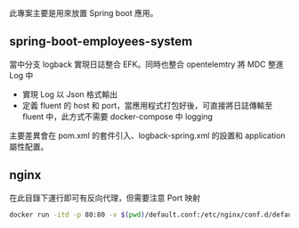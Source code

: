 此專案主要是用來放置 Spring boot 應用。

## spring-boot-employees-system

當中分支 logback 實現日誌整合 EFK。同時也整合 opentelemtry 將 MDC 整進 Log 中
- 實現 Log 以 Json 格式輸出
- 定義 fluent 的 host 和 port，當應用程式打包好後，可直接將日誌傳輸至 fluent 中，此方式不需要 docker-compose 中 logging

主要差異會在 pom.xml 的套件引入、logback-spring.xml 的設置和 application 屬性配置。

## nginx
在此目錄下運行即可有反向代理，但需要注意 Port 映射

```bash
docker run -itd -p 80:80 -v $(pwd)/default.conf:/etc/nginx/conf.d/default.conf nginx
```
